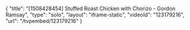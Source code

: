 {
    "title": "[1508428454] Stuffed Roast Chicken with Chorizo - Gordon Ramsay",
    "type": "solo",
    "layout": "iframe-static",
    "videoId": "123179216",
    "url": "\/tvpembed\/123179216"
}